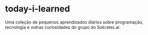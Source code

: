 # today-i-learned

Uma coleção de pequenos aprendizados diários sobre programação, tecnologia e outras curiosidades do grupo do Sokrates.ai.
